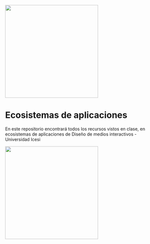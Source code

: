 <img src="https://www.icesi.edu.co/calipostalessonoras/images/logo_icesi-01.png" width="300"><br>

# Ecosistemas de aplicaciones

En este repositorio encontrará todos los recursos vistos en clase, en ecosistemas de aplicaciones de Diseño de medios interactivos - Universidad Icesi

[<img src="https://play-lh.googleusercontent.com/RqnvN1nWlvVA86skGSCt1u-ghdDvjSB1SmKinTtmwRxEQpPYNxDqyzUfr53jd5bB3yY" width="300"><br>](https://miro.com/app/board/o9J_lWAiZXE=/)
